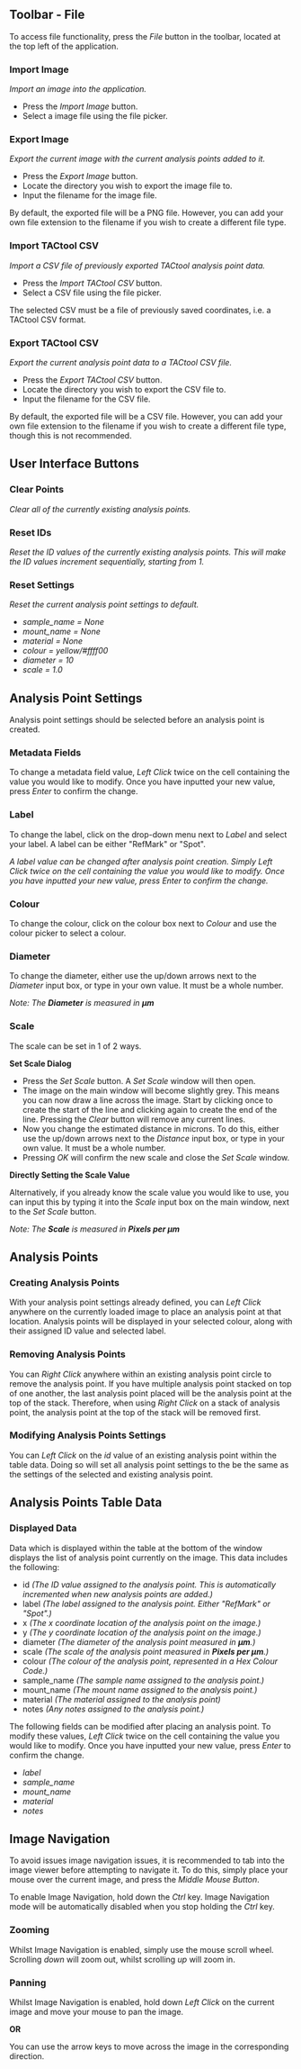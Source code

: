 ## Toolbar - File

To access file functionality, press the _File_ button in the toolbar, located at the top left of the application.

### Import Image

_Import an image into the application._

- Press the _Import Image_ button.
- Select a image file using the file picker.

### Export Image

_Export the current image with the current analysis points added to it._

- Press the _Export Image_ button.
- Locate the directory you wish to export the image file to.
- Input the filename for the image file.

By default, the exported file will be a PNG file. However, you can add your own file extension to the filename if you wish to create a different file type.

### Import TACtool CSV

_Import a CSV file of previously exported TACtool analysis point data._

- Press the _Import TACtool CSV_ button.
- Select a CSV file using the file picker.

The selected CSV must be a file of previously saved coordinates, i.e. a TACtool CSV format.

### Export TACtool CSV

_Export the current analysis point data to a TACtool CSV file._

- Press the _Export TACtool CSV_ button.
- Locate the directory you wish to export the CSV file to.
- Input the filename for the CSV file.

By default, the exported file will be a CSV file. However, you can add your own file extension to the filename if you wish to create a different file type, though this is not recommended.

## User Interface Buttons

### Clear Points

_Clear all of the currently existing analysis points._

### Reset IDs

_Reset the ID values of the currently existing analysis points. This will make the ID values increment sequentially, starting from 1._

### Reset Settings

_Reset the current analysis point settings to default._
- _sample_name = None_
- _mount_name = None_
- _material = None_
- _colour = yellow/#ffff00_
- _diameter = 10_
- _scale = 1.0_

## Analysis Point Settings

Analysis point settings should be selected before an analysis point is created.

### Metadata Fields

To change a metadata field value, _Left Click_ twice on the cell containing the value you would like to modify. Once you have inputted your new value, press _Enter_ to confirm the change.

### Label

To change the label, click on the drop-down menu next to _Label_ and select your label. A label can be either "RefMark" or "Spot".

_A label value can be changed after analysis point creation. Simply Left Click twice on the cell containing the value you would like to modify. Once you have inputted your new value, press Enter to confirm the change._

### Colour

To change the colour, click on the colour box next to _Colour_ and use the colour picker to select a colour.

### Diameter

To change the diameter, either use the up/down arrows next to the _Diameter_ input box, or type in your own value. It must be a whole number.

_Note: The **Diameter** is measured in **µm**_

### Scale

The scale can be set in 1 of 2 ways.

**Set Scale Dialog**

- Press the _Set Scale_ button. A _Set Scale_ window will then open.
- The image on the main window will become slightly grey. This means you can now draw a line across the image. Start by clicking once to create the start of the line and clicking again to create the end of the line. Pressing the _Clear_ button will remove any current lines.
- Now you change the estimated distance in microns. To do this, either use the up/down arrows next to the _Distance_ input box, or type in your own value. It must be a whole number.
- Pressing _OK_ will confirm the new scale and close the _Set Scale_ window.

**Directly Setting the Scale Value**

Alternatively, if you already know the scale value you would like to use, you can input this by typing it into the _Scale_ input box on the main window, next to the _Set Scale_ button.

_Note: The **Scale** is measured in **Pixels per µm**_

## Analysis Points

### Creating Analysis Points

With your analysis point settings already defined, you can _Left Click_ anywhere on the currently loaded image to place an analysis point at that location.
Analysis points will be displayed in your selected colour, along with their assigned ID value and selected label.

### Removing Analysis Points

You can _Right Click_ anywhere within an existing analysis point circle to remove the analysis point. If you have multiple analysis point stacked on top of one another, the last analysis point placed will be the analysis point at the top of the stack. Therefore, when using _Right Click_ on a stack of analysis point, the analysis point at the top of the stack will be removed first.

### Modifying Analysis Points Settings

You can _Left Click_ on the _id_ value of an existing analysis point within the table data. Doing so will set all analysis point settings to the be the same as the settings of the selected and existing analysis point.

## Analysis Points Table Data

### Displayed Data

Data which is displayed within the table at the bottom of the window displays the list of analysis point currently on the image. This data includes the following:
- id _(The ID value assigned to the analysis point. This is automatically incremented when new analysis points are added.)_
- label _(The label assigned to the analysis point. Either "RefMark" or "Spot".)_
- x _(The x coordinate location of the analysis point on the image.)_
- y _(The y coordinate location of the analysis point on the image.)_
- diameter _(The diameter of the analysis point measured in **µm**.)_
- scale _(The scale of the analysis point measured in **Pixels per µm**.)_
- colour _(The colour of the analysis point, represented in a Hex Colour Code.)_
- sample_name _(The sample name assigned to the analysis point.)_
- mount_name _(The mount name assigned to the analysis point.)_
- material _(The material assigned to the analysis point)_
- notes _(Any notes assigned to the analysis point.)_

The following fields can be modified after placing an analysis point. To modify these values, _Left Click_ twice on the cell containing the value you would like to modify. Once you have inputted your new value, press _Enter_ to confirm the change.
- _label_
- _sample_name_
- _mount_name_
- _material_
- _notes_

## Image Navigation

To avoid issues image navigation issues, it is recommended to tab into the image viewer before attempting to navigate it. To do this, simply place your mouse over the current image, and press the _Middle Mouse Button_.

To enable Image Navigation, hold down the _Ctrl_ key.
Image Navigation mode will be automatically disabled when you stop holding the _Ctrl_ key.

### Zooming

Whilst Image Navigation is enabled, simply use the mouse scroll wheel. Scrolling _down_ will zoom out, whilst scrolling _up_ will zoom in.

### Panning

Whilst Image Navigation is enabled, hold down _Left Click_ on the current image and move your mouse to pan the image.

**OR**

You can use the arrow keys to move across the image in the corresponding direction.
